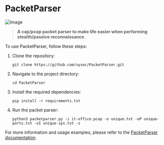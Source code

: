 # PacketParser

<img alt="Image" src="https://static.wixstatic.com/media/a7a5b4_7202bbbf2eac46f0b6ee4ba1f0b5bc56~mv2.jpg/v1/fill/w_308,h_231,fp_0.50_0.50,q_90,enc_auto/a7a5b4_7202bbbf2eac46f0b6ee4ba1f0b5bc56~mv2.jpg">

> **A cap/pcap packet parser to make life easier when performing stealth/passive reconnaissance.**

To use PacketParser, follow these steps:

1. Clone the repository:
    ```
    git clone https://github.com/vysec/PacketParser.git
    ```

2. Navigate to the project directory:
    ```
    cd PacketParser
    ```

3. Install the required dependencies:
    ```
    pip install -r requirements.txt
    ```

4. Run the packet parser:
    ```
    python3 packetparser.py -i it-office.pcap -o unique.txt -oP unique-ports.txt -oI unique-ips.txt -s
    ```

For more information and usage examples, please refer to the [PacketParser documentation](https://github.com/vysec/PacketParser).

